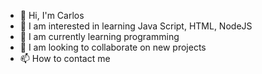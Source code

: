 - 👋 Hi, I'm Carlos
- 👀 I am interested in learning Java Script, HTML, NodeJS
- 🌱 I am currently learning programming
- 💞️ I am looking to collaborate on new projects
- 📫 How to contact me 

<!---
1995Carl05/1995Carl05 is a ✨ special ✨ repository because its `README.md` (this file) appears on your GitHub profile.
You can click the Preview link to take a look at your changes.
--->
